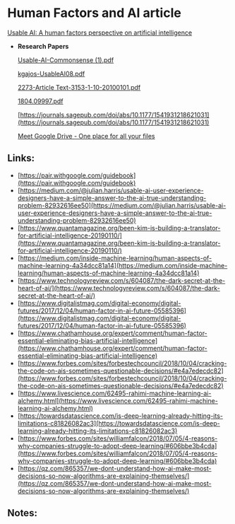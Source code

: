 # Human Factors and AI article


[Usable AI: A human factors perspective on artificial intelligence](∑%20Usable%20AI%20-%20A%20human%20factors%20perspective%20on%20AI.md)

- **Research Papers**
    
    [Usable-AI-Commonsense (1).pdf](Usable-AI-Commonsense_(1).pdf)
    
    [kgajos-UsableAI08.pdf](kgajos-UsableAI08.pdf)
    
    [2273-Article Text-3153-1-10-20100101.pdf](2273-Article_Text-3153-1-10-20100101.pdf)
    
    [1804.09997.pdf](1804.09997.pdf)
    
    [https://journals.sagepub.com/doi/abs/10.1177/1541931218621031](https://journals.sagepub.com/doi/abs/10.1177/1541931218621031)
    
    [Meet Google Drive - One place for all your files](https://drive.google.com/drive/u/0/folders/1KuHXHAJsD03nG61_n3uV14oRjmMF2im1)
    

## Links:

- [https://pair.withgoogle.com/guidebook](https://pair.withgoogle.com/guidebook)
- [https://medium.com/@julian.harris/usable-ai-user-experience-designers-have-a-simple-answer-to-the-ai-true-understanding-problem-82932616ee50](https://medium.com/@julian.harris/usable-ai-user-experience-designers-have-a-simple-answer-to-the-ai-true-understanding-problem-82932616ee50)
- [https://www.quantamagazine.org/been-kim-is-building-a-translator-for-artificial-intelligence-20190110/](https://www.quantamagazine.org/been-kim-is-building-a-translator-for-artificial-intelligence-20190110/)
- [https://medium.com/inside-machine-learning/human-aspects-of-machine-learning-4a34dcc81a14](https://medium.com/inside-machine-learning/human-aspects-of-machine-learning-4a34dcc81a14)
- [https://www.technologyreview.com/s/604087/the-dark-secret-at-the-heart-of-ai/](https://www.technologyreview.com/s/604087/the-dark-secret-at-the-heart-of-ai/)
- [https://www.digitalistmag.com/digital-economy/digital-futures/2017/12/04/human-factor-in-ai-future-05585396](https://www.digitalistmag.com/digital-economy/digital-futures/2017/12/04/human-factor-in-ai-future-05585396)
- [https://www.chathamhouse.org/expert/comment/human-factor-essential-eliminating-bias-artificial-intelligence](https://www.chathamhouse.org/expert/comment/human-factor-essential-eliminating-bias-artificial-intelligence)
- [https://www.forbes.com/sites/forbestechcouncil/2018/10/04/cracking-the-code-on-ais-sometimes-questionable-decisions/#e4a7edecdc82](https://www.forbes.com/sites/forbestechcouncil/2018/10/04/cracking-the-code-on-ais-sometimes-questionable-decisions/#e4a7edecdc82)
- [https://www.livescience.com/62495-rahimi-machine-learning-ai-alchemy.html](https://www.livescience.com/62495-rahimi-machine-learning-ai-alchemy.html)
- [https://towardsdatascience.com/is-deep-learning-already-hitting-its-limitations-c81826082ac3](https://towardsdatascience.com/is-deep-learning-already-hitting-its-limitations-c81826082ac3)
- [https://www.forbes.com/sites/williamfalcon/2018/07/05/4-reasons-why-companies-struggle-to-adopt-deep-learning/#606bbe3b4cda](https://www.forbes.com/sites/williamfalcon/2018/07/05/4-reasons-why-companies-struggle-to-adopt-deep-learning/#606bbe3b4cda)
- [https://qz.com/865357/we-dont-understand-how-ai-make-most-decisions-so-now-algorithms-are-explaining-themselves/](https://qz.com/865357/we-dont-understand-how-ai-make-most-decisions-so-now-algorithms-are-explaining-themselves/)

## Notes: